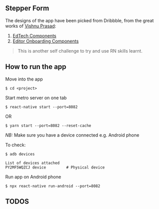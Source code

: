 ## Stepper Form

The designs of the app have been picked from Dribbble, from the great works of [Vishnu Prasad](https://dribbble.com/vlockn):
1. [EdTech Components](https://dribbble.com/shots/16077297-EdTech-Components)
2. [Editor Onboarding Components](https://dribbble.com/shots/11277570-Editor-Onboarding-Components)

>This is another self challenge to try and use RN skills learnt.

## How to run the app

Move into the app

```
$ cd <project>
```

Start metro server on one tab

```
$ react-native start --port=8082
```

OR

```
$ yarn start --port=8082 --reset-cache
```

*NB:* Make sure you have a device connected e.g. Android phone

To check:


   ```
   $ adb devices

   List of devices attached
   PY2MF5WQZCJ device         # Physical device
   ```

Run app on Android phone

```
$ npx react-native run-android --port=8082
```

## TODOS